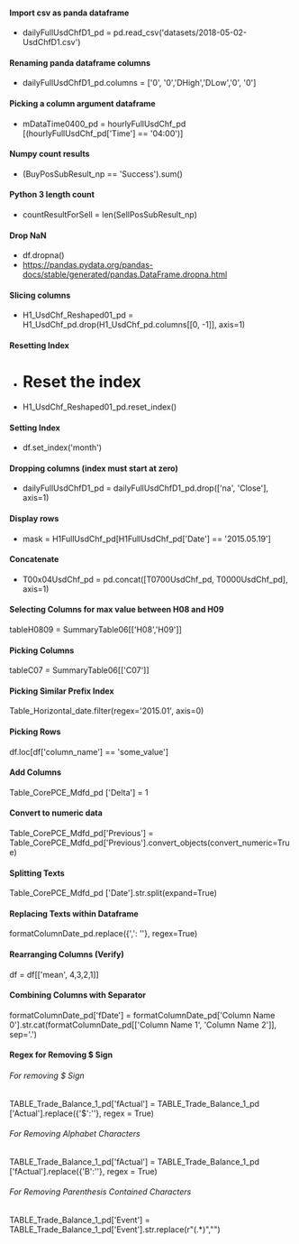 #### Import csv as panda dataframe
* dailyFullUsdChfD1_pd = pd.read_csv('datasets/2018-05-02-UsdChfD1.csv')

#### Renaming panda dataframe columns
* dailyFullUsdChfD1_pd.columns = ['0', '0','DHigh','DLow','0', '0']

#### Picking a column argument dataframe 
* mDataTime0400_pd = hourlyFullUsdChf_pd [(hourlyFullUsdChf_pd['Time'] == '04:00')]

#### Numpy count results
* (BuyPosSubResult_np == 'Success').sum()

#### Python 3 length count
* countResultForSell = len(SellPosSubResult_np)

#### Drop NaN
* df.dropna()
* https://pandas.pydata.org/pandas-docs/stable/generated/pandas.DataFrame.dropna.html

#### Slicing columns 
* H1_UsdChf_Reshaped01_pd = H1_UsdChf_pd.drop(H1_UsdChf_pd.columns[[0, -1]], axis=1)

#### Resetting Index
* # Reset the index
* H1_UsdChf_Reshaped01_pd.reset_index()

#### Setting Index
* df.set_index('month')

#### Dropping columns (index must start at zero)
* dailyFullUsdChfD1_pd = dailyFullUsdChfD1_pd.drop(['na', 'Close'], axis=1)

#### Display rows 
* mask = H1FullUsdChf_pd[H1FullUsdChf_pd['Date'] == '2015.05.19']

#### Concatenate
* T00x04UsdChf_pd = pd.concat([T0700UsdChf_pd, T0000UsdChf_pd], axis=1)

#### Selecting Columns for max value between H08 and H09
tableH0809 = SummaryTable06[['H08','H09']]

#### Picking Columns
tableC07 = SummaryTable06[['C07']]

#### Picking Similar Prefix Index
Table_Horizontal_date.filter(regex='2015.01', axis=0)

#### Picking Rows
df.loc[df['column_name'] == 'some_value']

#### Add Columns
Table_CorePCE_Mdfd_pd ['Delta'] = 1

#### Convert to numeric data
Table_CorePCE_Mdfd_pd['Previous'] = Table_CorePCE_Mdfd_pd['Previous'].convert_objects(convert_numeric=True)

#### Splitting Texts
Table_CorePCE_Mdfd_pd ['Date'].str.split(expand=True)

#### Replacing Texts within Dataframe
formatColumnDate_pd.replace({',': ''}, regex=True)

#### Rearranging Columns (Verify)
df = df[['mean', 4,3,2,1]] 

#### Combining Columns with Separator
formatColumnDate_pd['fDate'] = formatColumnDate_pd['Column Name 0'].str.cat(formatColumnDate_pd[['Column Name 1', 'Column Name 2']], sep='.')

#### Regex for Removing $ Sign

###### For removing $ Sign
TABLE_Trade_Balance_1_pd['fActual'] = TABLE_Trade_Balance_1_pd ['Actual'].replace({'\$':''}, regex = True)
###### For Removing Alphabet Characters
TABLE_Trade_Balance_1_pd['fActual'] = TABLE_Trade_Balance_1_pd ['fActual'].replace({'B':''}, regex = True)
###### For Removing Parenthesis Contained Characters
TABLE_Trade_Balance_1_pd['Event'] = TABLE_Trade_Balance_1_pd['Event'].str.replace(r"\(.*\)","")
